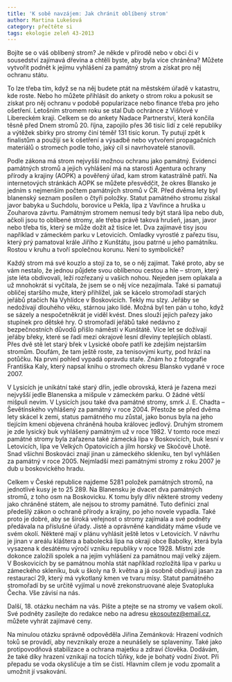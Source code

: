 ```yaml
---
title: 'K sobě navzájem: Jak chránit oblíbený strom'
author: Martina Lukešová
category: přečtěte si
tags: ekologie zeleň 43-2013
---
```


Bojíte se o váš oblíbený strom? Je někde v přírodě nebo v obci či v sousedství zajímavá dřevina a chtěli byste, aby byla více chráněna? Můžete vytvořit podnět k jejímu vyhlášení za památný strom a získat pro něj ochranu státu.

To lze třeba tím, když se na něj budete ptát na městském úřadě v katastru, kde roste. Nebo ho můžete přihlásit do ankety o strom roku a pokusit se získat pro něj ochranu v podobě popularizace nebo finance třeba pro jeho ošetření. Letošním stromem roku se stal Dub ochránce z Višňové v Libereckém kraji. Celkem se do ankety Nadace Partnerství, která končila těsně před Dnem stromů 20. října, zapojilo přes 36 tisíc lidí z celé republiky a výtěžek sbírky pro stromy činí téměř 131 tisíc korun. Ty putují zpět k finalistům a použijí se k ošetření a výsadbě nebo vytvoření propagačních materiálů o stromech podle toho, jaký cíl si navrhovatelé stanovili.

Podle zákona má strom nejvyšší možnou ochranu jako památný. Evidenci památných stromů a jejich vyhlášení má na starosti Agentura ochrany přírody a krajiny (AOPK) a pověřený úřad, kam strom katastrálně patří. Na internetových stránkách AOPK se můžete přesvědčit, že okres Blansko je jedním s nejmenším počtem památných stromů v ČR. Před dvěma lety byl blanenský seznam posílen o čtyři položky. Statut památného stromu získal javor babyka u Suchdolu, borovice u Pekla, lípa z Vavřince a hruška u Zouharova závrtu. Památným stromem nemusí tedy být stará lípa nebo dub, ačkoli jsou to oblíbené stromy, ale třeba právě taková hrušeň, jasan, javor nebo třeba tis, který se může dožít až tisíce let. Dva zajímavé tisy jsou například v zámeckém parku v Letovicích. Omladky vyrostlé z pařezu tisu, který prý pamatoval krále Jiřího z Kunštátu, jsou patrné u jeho památníku. Rostou v kruhu a tvoří společnou korunu. Není to symbolické?

Každý strom má své kouzlo a stojí za to, se o něj zajímat. Také proto, aby se vám nestalo, že jednou půjdete svou oblíbenou cestou a hle – strom, který jste léta obdivovali, leží rozřezaný u vašich nohou. Nejeden jsem oplakala a už mnohokrát si vyčítala, že jsem se o něj více nezajímala. Také si pamatuji obličej staršího muže, který přihlížel, jak se kácelo stromořadí starých jeřábů ptačích Na Vyhlídce v Boskovicích. Tekly mu slzy. Jeřáby se nedožívají dlouhého věku, stárnou jako lidé. Možná byl ten pán u toho, když se sázely a nespočetněkrát je viděl kvést. Dnes slouží jejich pařezy jako stupínek pro dětské hry. O stromořadí jeřábů také nedávno z bezpečnostních důvodů přišlo náměstí v Kunštátě. Více let se dožívají jeřáby břeky, které se řadí mezi okrajové lesní dřeviny teplejších oblastí. Přes dvě stě let starý břek v Lysické oboře patří ke zdejším nejstarším stromům. Doufám, že tam ještě roste, za tenisovými kurty, pod hrází na potůčku. Na první pohled vypadá opravdu staře. Znám ho z fotografie Františka Kaly, který napsal knihu o stromech okresu Blansko vydané v roce 2007. 

V Lysicích je unikátní také starý dřín, jedle obrovská, která je řazena mezi nejvyšší jedle Blanenska a mišpule v zámeckém parku. O žádné větší mišpuli nevím. V Lysicích jsou také dva památné stromy, smrk J. E. Chadta – Ševětínského vyhlášený za památný v roce 2004. Přestože se před dvěma lety skácel k zemi, status památného mu zůstal, jako bonus byla na jeho tlejícím kmeni objevena chráněná houba královec jedlový. Druhým stromem je zde lysický buk vyhlášený památným už v roce 1982. V tomto roce mezi památné stromy byla zařazena také zámecká lípa v Boskovicích, buk lesní v Letovicích, lípa ve Velkých Opatovicích a jilm horský ve Skočově Lhotě. Snad všichni Boskováci znají jinan u zámeckého skleníku, ten byl vyhlášen za památný v roce 2005. Nejmladší mezi památnými stromy z roku 2007 je dub u boskovického hradu. 

Celkem v České republice najdeme 5281 položek památných stromů, na jednotlivé kusy je to 25 289. Na Blanensku je dvacet dva památných stromů, z toho osm na Boskovicku. K tomu byly dřív některé stromy vedeny jako chráněné státem, ale nejsou to stromy památné. Tuto definici znal předešlý zákon o ochraně přírody a krajiny, po jeho novele vypadla. Také proto je dobré, aby se široká veřejnost o stromy zajímala a své podněty předávala na příslušné úřady. Jisté a oprávněné kandidáty máme všude ve svém okolí. Některé mají v plánu vyhlásit ještě letos v Letovicích. V návrhu je jinan v areálu kláštera a babolecká lípa na okraji obce Babolky, která byla vysazena k desátému výročí vzniku republiky v roce 1928. Místní zde dokonce založili spolek a na jejím vyhlášení za památnou mají velký zájem. V Boskovicích by se památnou mohla stát například rozložitá lípa v parku u zámeckého skleníku, buk u školy na 9. května a já osobně obdivuji jasan za restaurací 29, který má vykotlaný kmen ve tvaru mísy. Statut památného stromořadí by se určitě vyjímal u nově zrekonstruované aleje Svatopluka Čecha. Vše závisí na nás. 
    
Další, 18. otázku nechám na vás. Pište a ptejte se na stromy ve vašem okolí. Své podněty zasílejte do redakce nebo na adresu ekosoutez@email.cz, můžete vyhrát zajímavé ceny.

Na minulou otázku správně odpověděla Jiřina Zemánková: Hrazení vodních toků se provádí, aby nevznikaly eroze a neunášely se splaveniny. Také jako protipovodňová stabilizace a ochrana majetku a zdraví člověka. Dodávám, že také díky hrazení vznikají na tocích tůňky, kde je bohatý vodní život. Při přepadu se voda okysličuje a tím se čistí. Hlavním cílem je vodu zpomalit a umožnit jí vsakování.
